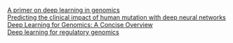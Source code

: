 [A primer on deep learning in genomics](https://www.nature.com/articles/s41588-018-0295-5?fbclid=IwAR2mPcVjOVvYhzHqhoZ3_fT0uovV0kQ0m87iYIk1sYR727afKa497ebvKvs)  
[Predicting the clinical impact of human mutation with deep neural networks](https://www.nature.com/articles/s41588-018-0167-z?fbclid=IwAR3A65OIFoXRzn4tteaVak5GqwMLsMy5C8G7-nGfgQMAcvqUnl2_gXrxFXE)  
[Deep Learning for Genomics: A Concise Overview](https://arxiv.org/pdf/1802.00810.pdf)  
[Deep learning for regulatory genomics](https://www.nature.com/articles/nbt.3313)  


